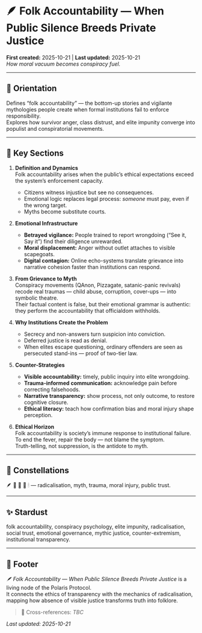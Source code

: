 # 🪶 Folk Accountability — When Public Silence Breeds Private Justice  
**First created:** 2025-10-21 | **Last updated:** 2025-10-21  
*How moral vacuum becomes conspiracy fuel.*

---

## 🧭 Orientation  
Defines “folk accountability” — the bottom-up stories and vigilante mythologies people create when formal institutions fail to enforce responsibility.  
Explores how survivor anger, class distrust, and elite impunity converge into populist and conspiratorial movements.

---

## 📑 Key Sections  

1. **Definition and Dynamics**  
   Folk accountability arises when the public’s ethical expectations exceed the system’s enforcement capacity.  
   - Citizens witness injustice but see no consequences.  
   - Emotional logic replaces legal process: *someone* must pay, even if the wrong target.  
   - Myths become substitute courts.

2. **Emotional Infrastructure**  
   - **Betrayed vigilance:** People trained to report wrongdoing (“See it, Say it”) find their diligence unrewarded.  
   - **Moral displacement:** Anger without outlet attaches to visible scapegoats.  
   - **Digital contagion:** Online echo-systems translate grievance into narrative cohesion faster than institutions can respond.

3. **From Grievance to Myth**  
   Conspiracy movements (QAnon, Pizzagate, satanic-panic revivals) recode real traumas — child abuse, corruption, cover-ups — into symbolic theatre.  
   Their factual content is false, but their emotional grammar is authentic: they perform the accountability that officialdom withholds.

4. **Why Institutions Create the Problem**  
   - Secrecy and non-answers turn suspicion into conviction.  
   - Deferred justice is read as denial.  
   - When elites escape questioning, ordinary offenders are seen as persecuted stand-ins — proof of two-tier law.

5. **Counter-Strategies**  
   - **Visible accountability:** timely, public inquiry into elite wrongdoing.  
   - **Trauma-informed communication:** acknowledge pain before correcting falsehoods.  
   - **Narrative transparency:** show process, not only outcome, to restore cognitive closure.  
   - **Ethical literacy:** teach how confirmation bias and moral injury shape perception.  

6. **Ethical Horizon**  
   Folk accountability is society’s immune response to institutional failure.  
   To end the fever, repair the body — not blame the symptom.  
   Truth-telling, not suppression, is the antidote to myth.

---

## 🌌 Constellations  
🪶 🪬 🧠 🧩 🕯 — radicalisation, myth, trauma, moral injury, public trust.

---

## ✨ Stardust  
folk accountability, conspiracy psychology, elite impunity, radicalisation, social trust, emotional governance, mythic justice, counter-extremism, institutional transparency.

---

## 🏮 Footer  
*🪶 Folk Accountability — When Public Silence Breeds Private Justice* is a living node of the Polaris Protocol.  
It connects the ethics of transparency with the mechanics of radicalisation, mapping how absence of visible justice transforms truth into folklore.  

> 📡 Cross-references: *TBC* 

_Last updated: 2025-10-21_
